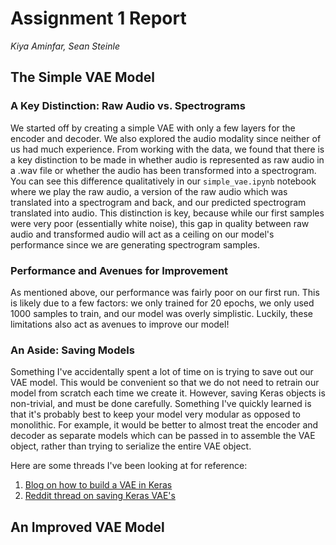 # Assignment 1 Report
*Kiya Aminfar, Sean Steinle*

## The Simple VAE Model

### A Key Distinction: Raw Audio vs. Spectrograms

We started off by creating a simple VAE with only a few layers for the encoder and decoder. We also explored the audio modality since neither of us had much experience. From working with the data, we found that there is a key distinction to be made in whether audio is represented as raw audio in a .wav file or whether the audio has been transformed into a spectrogram. You can see this difference qualitatively in our `simple_vae.ipynb` notebook where we play the raw audio, a version of the raw audio which was translated into a spectrogram and back, and our predicted spectrogram translated into audio. This distinction is key, because while our first samples were very poor (essentially white noise), this gap in quality between raw audio and transformed audio will act as a ceiling on our model's performance since we are generating spectrogram samples.

### Performance and Avenues for Improvement

As mentioned above, our performance was fairly poor on our first run. This is likely due to a few factors: we only trained for 20 epochs, we only used 1000 samples to train, and our model was overly simplistic. Luckily, these limitations also act as avenues to improve our model!

### An Aside: Saving Models

Something I've accidentally spent a lot of time on is trying to save out our VAE model. This would be convenient so that we do not need to retrain our model from scratch each time we create it. However, saving Keras objects is non-trivial, and must be done carefully. Something I've quickly learned is that it's probably best to keep your model very modular as opposed to monolithic. For example, it would be better to almost treat the encoder and decoder as separate models which can be passed in to assemble the VAE object, rather than trying to serialize the entire VAE object.

Here are some threads I've been looking at for reference:
1. [Blog on how to build a VAE in Keras](https://blog.paperspace.com/how-to-build-variational-autoencoder-keras/)
2. [Reddit thread on saving Keras VAE's](https://www.reddit.com/r/learnmachinelearning/comments/t4dbmb/how_to_save_vae_model_made_by_keras/)

## An Improved VAE Model

